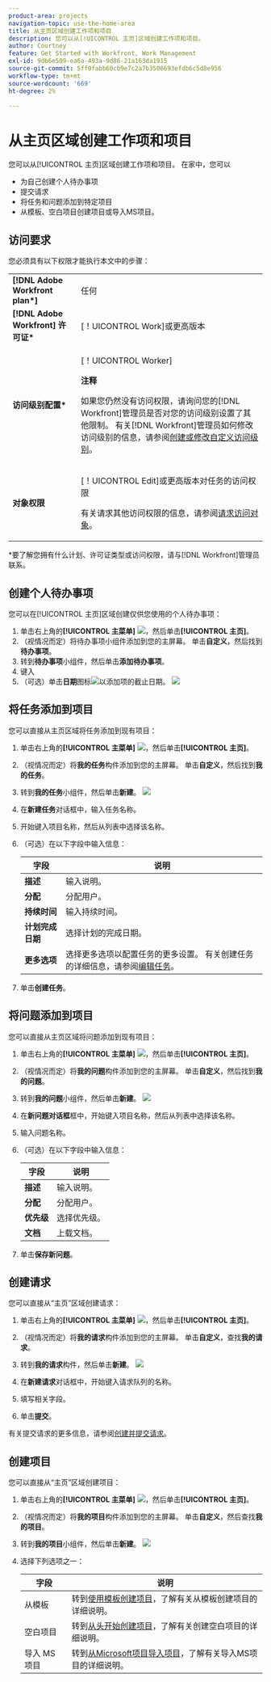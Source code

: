 ```yaml
---
product-area: projects
navigation-topic: use-the-home-area
title: 从主页区域创建工作项和项目
description: 您可以从[!UICONTROL 主页]区域创建工作项和项目。
author: Courtney
feature: Get Started with Workfront, Work Management
exl-id: 9db6e509-ea6a-493a-9d86-21a163da1915
source-git-commit: 5ff0fabb60cb9e7c2a7b3506693efdb6c5d8e956
workflow-type: tm+mt
source-wordcount: '669'
ht-degree: 2%

---
```


# 从主页区域创建工作项和项目

您可以从[!UICONTROL 主页]区域创建工作项和项目。 在家中，您可以

* 为自己创建个人待办事项
* 提交请求
* 将任务和问题添加到特定项目
* 从模板、空白项目创建项目或导入MS项目。

## 访问要求

您必须具有以下权限才能执行本文中的步骤：

<table style="table-layout:auto"> 
 <col> 
 <col> 
 <tbody> 
  <tr> 
   <td role="rowheader"><strong>[!DNL Adobe Workfront plan*]</strong></td> 
   <td> <p>任何</p> </td> 
  </tr> 
  <tr> 
   <td role="rowheader"><strong>[!DNL Adobe Workfront] 许可证*</strong></td> 
   <td> <p>[！UICONTROL Work]或更高版本</p> </td> 
  </tr> 
  <tr> 
   <td role="rowheader"><strong>访问级别配置*</strong></td> 
   <td> <p>[！UICONTROL Worker]</p> <p><b>注释</b></p> 
   <p>如果您仍然没有访问权限，请询问您的[!DNL Workfront]管理员是否对您的访问级别设置了其他限制。 有关[!DNL Workfront]管理员如何修改访问级别的信息，请参阅<a href="../../../administration-and-setup/add-users/configure-and-grant-access/create-modify-access-levels.md" class="MCXref xref">创建或修改自定义访问级别</a>。</p> </td> 
  </tr> 
  <tr> 
   <td role="rowheader"><strong>对象权限</strong></td> 
   <td> <p>[！UICONTROL Edit]或更高版本对任务的访问权限</p> <p>有关请求其他访问权限的信息，请参阅<a href="../../../workfront-basics/grant-and-request-access-to-objects/request-access.md" class="MCXref xref">请求访问对象</a>。</p> </td> 
  </tr> 
 </tbody> 
</table>

&#42;要了解您拥有什么计划、许可证类型或访问权限，请与[!DNL Workfront]管理员联系。

## 创建个人待办事项

您可以在[!UICONTROL 主页]区域创建仅供您使用的个人待办事项：

1. 单击右上角的&#x200B;**[!UICONTROL 主菜单]** ![](assets/main-menu-icon.png)，然后单击&#x200B;**[!UICONTROL 主页]**。
1. （视情况而定）将待办事项小组件添加到您的主屏幕。 单击&#x200B;**自定义**，然后找到&#x200B;**待办事项**。
1. 转到&#x200B;**待办事项**&#x200B;小组件，然后单击&#x200B;**添加待办事项**。
1. 键入
1. （可选）单击&#x200B;**日期**&#x200B;图标![](assets/date-icon.png)以添加项的截止日期。
   ![](assets/my-work-to-dos.png)



## 将任务添加到项目

您可以直接从主页区域将任务添加到现有项目：

1. 单击右上角的&#x200B;**[!UICONTROL 主菜单]** ![](assets/main-menu-icon.png)，然后单击&#x200B;**[!UICONTROL 主页]**。
1. （视情况而定）将&#x200B;**我的任务**&#x200B;构件添加到您的主屏幕。 单击&#x200B;**自定义**，然后找到&#x200B;**我的任务**。
1. 转到&#x200B;**我的任务**&#x200B;小组件，然后单击&#x200B;**新建**。
   ![](assets/create-new-task.png)
1. 在&#x200B;**新建任务**&#x200B;对话框中，输入任务名称。
1. 开始键入项目名称，然后从列表中选择该名称。
1. （可选）在以下字段中输入信息：

   | 字段 | 说明 |
   |----------|----------|
   | **描述** | 输入说明。 |
   | **分配** | 分配用户。 |
   | **持续时间** | 输入持续时间。 |
   | **计划完成日期** | 选择计划的完成日期。 |
   | **更多选项** | 选择更多选项以配置任务的更多设置。 有关创建任务的详细信息，请参阅[编辑任务](/help/quicksilver/manage-work/tasks/manage-tasks/edit-tasks.md)。 |

1. 单击&#x200B;**创建任务**。


## 将问题添加到项目

您可以直接从主页区域将问题添加到现有项目：

1. 单击右上角的&#x200B;**[!UICONTROL 主菜单]** ![](assets/main-menu-icon.png)，然后单击&#x200B;**[!UICONTROL 主页]**。
1. （视情况而定）将&#x200B;**我的问题**&#x200B;构件添加到您的主屏幕。 单击&#x200B;**自定义**，然后找到&#x200B;**我的问题**。
1. 转到&#x200B;**我的问题**&#x200B;小组件，然后单击&#x200B;**新建**。
   ![](assets/create-new-issue.png)
1. 在&#x200B;**新问题对话框**&#x200B;框中，开始键入项目名称，然后从列表中选择该名称。
1. 输入问题名称。
1. （可选）在以下字段中输入信息：

   | 字段 | 说明 |
   |----------|----------|
   | **描述** | 输入说明。 |
   | **分配** | 分配用户。 |
   | **优先级** | 选择优先级。 |
   | **文档** | 上载文档。 |

1. 单击&#x200B;**保存新问题**。

## 创建请求

您可以直接从“主页”区域创建请求：

1. 单击右上角的&#x200B;**[!UICONTROL 主菜单]** ![](assets/main-menu-icon.png)，然后单击&#x200B;**[!UICONTROL 主页]**。
1. （视情况而定）将&#x200B;**我的请求**&#x200B;构件添加到您的主屏幕。 单击&#x200B;**自定义**，查找&#x200B;**我的请求**。
1. 转到&#x200B;**我的请求**&#x200B;构件，然后单击&#x200B;**新建**。
   ![](assets/create-new-request.png)

1. 在&#x200B;**新建请求**&#x200B;对话框中，开始键入请求队列的名称。
1. 填写相关字段。
1. 单击&#x200B;**提交**。

有关提交请求的更多信息，请参阅[创建并提交请求](/help/quicksilver/manage-work/requests/create-requests/create-submit-requests.md)。

## 创建项目

您可以直接从“主页”区域创建项目：

1. 单击右上角的&#x200B;**[!UICONTROL 主菜单]** ![](assets/main-menu-icon.png)，然后单击&#x200B;**[!UICONTROL 主页]**。
1. （视情况而定）将&#x200B;**我的项目**&#x200B;构件添加到您的主屏幕。 单击&#x200B;**自定义**，然后查找&#x200B;**我的项目**。
1. 转到&#x200B;**我的项目**&#x200B;小组件，然后单击&#x200B;**新建**。
   ![](assets/create-new-project.png)
1. 选择下列选项之一：

   | 字段 | 说明 |
   |----------|----------|
   | 从模板 | 转到[使用模板创建项目](/help/quicksilver/manage-work/projects/create-projects/create-project-from-template.md)，了解有关从模板创建项目的详细说明。 |
   | 空白项目 | 转到[从头开始创建项目](/help/quicksilver/manage-work/projects/create-projects/create-project.md#create-a-project-from-scratch)，了解有关创建空白项目的详细说明。 |
   | 导入 MS 项目 | 转到[从Microsoft项目导入项目](/help/quicksilver/manage-work/projects/create-projects/import-project-from-ms-project.md)，了解有关导入MS项目的详细说明。 |


<!--
## Create a board

You can create a board directly from the Home area:

1. Click the **[!UICONTROL Main Menu]** ![](assets/main-menu-icon.png) in the upper-right corner, then click **[!UICONTROL Home]**.
1. (Conditional) Add the **Boards** widget to your home screen. Click **Customize**, and find **Boards**. -->





<!--
## Delete a to-do item

1. Click the **[!UICONTROL Main Menu]** ![](assets/main-menu-icon.png) in the upper-right corner, then click **[!UICONTROL Home]**.
1. Go to the to-do widget.
1. Hover over the item, then click the **Delete** icon ![](assets/delete-to-do.png). 

## Edit a to-do item

1. Click the **[!UICONTROL Main Menu]** ![](assets/main-menu-icon.png) in the upper-right corner, then click **[!UICONTROL Home]**.
1. Go to the to-do widget.
1. Edit the item name.
1. Click on the **Date** icon ![](assets/date-icon.png) to add or adjust a due date. -->